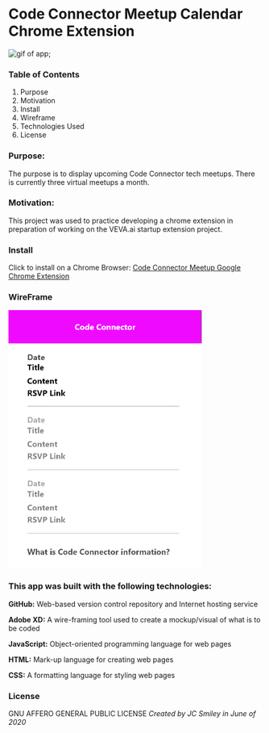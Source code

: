 # Code Connector Meetup Calendar Chrome Extension

![gif of app](./assets/meetup-extension-3.gif);

### Table of Contents
1. Purpose
2. Motivation
3. Install
4. Wireframe
5. Technologies Used
6. License


### Purpose:
The purpose is to display upcoming Code Connector tech meetups. There is currently three virtual meetups a month. 

### Motivation:

This project was used to practice developing a chrome extension in preparation of working on the VEVA.ai startup extension project.

### Install
Click to install on a Chrome Browser: [Code Connector Meetup Google Chrome Extension](https://chrome.google.com/webstore/detail/code-connector-meetups-ca/nonnkmloihklfojffnmkedkdeccdnhhf/related?hl=en)

### WireFrame

![Screen-shot of Wireframe in use](./assets/extension-1a.png)

### This app was built with the following technologies:

**GitHub:** Web-based version control repository and Internet hosting service

**Adobe XD:** A wire-framing tool used to create a mockup/visual of what is to be coded

**JavaScript:** Object-oriented programming language for web pages

**HTML:** Mark-up language for creating web pages

**CSS:** A formatting language for styling web pages

### License  
GNU AFFERO GENERAL PUBLIC LICENSE
_Created by JC Smiley in June of 2020_

